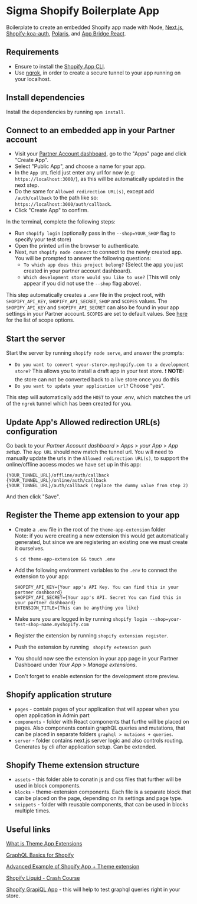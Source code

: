 # Sigma Shopify Boilerplate App

Boilerplate to create an embedded Shopify app made with Node, [Next.js](https://nextjs.org/), [Shopify-koa-auth](https://github.com/Shopify/quilt/tree/master/packages/koa-shopify-auth), [Polaris](https://github.com/Shopify/polaris-react), and [App Bridge React](https://shopify.dev/tools/app-bridge/react-components).

## Requirements

- Ensure to install the [Shopify App CLI](https://shopify.dev/tools/cli).
- Use [ngrok](https://ngrok.com), in order to create a secure tunnel to your app running on your localhost.

## Install dependencies

Install the dependencies by running `npm install`.

## Connect to an embedded app in your Partner account

- Visit your [Partner Account dashboard](https://partners.shopify.com/organizations), go to the "Apps" page and click "Create App".
- Select "Public App", and choose a name for your app.
- In the `App URL` field just enter any url for now (e.g: `https://localhost:3000/`), as this will be automatically updated in the next step.
- Do the same for `Allowed redirection URL(s)`, except add `/auth/callback` to the path like so: `https://localhost:3000/auth/callback`.
- Click "Create App" to confirm.

In the terminal, complete the following steps:

- Run `shopify login` (optionally pass in the `--shop=YOUR_SHOP` flag to specify your test store)
- Open the printed url in the browser to authenticate.
- Next, run `shopify node connect` to connect to the newly created app. You will be prompted to answer the following questions:
  - `To which app does this project belong?` (Select the app you just created in your partner account dashboard).
  - `Which development store would you like to use?` (This will only appear if you did not use the `--shop` flag above).

This step automatically creates a `.env` file in the project root, with `SHOPIFY_API_KEY`, `SHOPIFY_API_SECRET`, `SHOP` and `SCOPES` values. The `SHOPIFY_API_KEY` and `SHOPIFY_API_SECRET` can also be found in your app settings in your Partner account. `SCOPES` are set to default values. See [here](https://shopify.dev/docs/admin-api/access-scopes) for the list of scope options.

## Start the server

Start the server by running `shopify node serve`, and answer the prompts:

- `Do you want to convert <your-store>.myshopify.com to a development store?`
  This allows you to install a draft app in your test store.
  ❗️ **NOTE:** the store can not be converted back to a live store once you do this
- `Do you want to update your application url?` Choose "yes".

This step will automatically add the `HOST` to your .env, which matches the url of the `ngrok` tunnel which has been created for you.

## Update App's Allowed redirection URL(s) configuration

Go back to your _Partner Account dashboard_ > _Apps_ > _your App_ > _App setup_. The `App URL` should now match the tunnel url. You will need to manually update the urls in the `Allowed redirection URL(s)`, to support the online/offline access modes we have set up in this app:

```
{YOUR_TUNNEL_URL}/offline/auth/callback
{YOUR_TUNNEL_URL}/online/auth/callback
{YOUR_TUNNEL_URL}/auth/callback (replace the dummy value from step 2)
```

And then click "Save".

## Register the Theme app extension to your app

- Create a `.env` file in the root of the `theme-app-extension` folder  
  Note: if you were creating a new extension this would get automatically generated, but since we are registering an existing one we must create it ourselves.

  ```
  $ cd theme-app-extension && touch .env
  ```

- Add the following environment variables to the `.env` to connect the extension to your app:

  ```
  SHOPIFY_API_KEY={Your app's API Key. You can find this in your partner dashboard}
  SHOPIFY_API_SECRET={Your app's API. Secret You can find this in your partner dashboard}
  EXTENSION_TITLE={This can be anything you like}
  ```

- Make sure you are logged in by running `shopify login --shop=your-test-shop-name.myshopify.com`
- Register the extension by running `shopify extension register`.
- Push the extension by running ` shopify extension push`
- You should now see the extension in your app page in your Partner Dashboard under _Your App_ > _Manage extensions_.
- Don't forget to enable extension for the development store preview.

## Shopify application struture

* `pages` - contain pages of your application that will appear when you open application in Admin part
* `components` - folder with React components that furthe will be placed on pages. Also components contain graphQL queries and mutations, that can be placed in separate folders `graphql > mutaions + queries`.
* `server` - folder contains next.js server logic and also controls routing. Generates by cli after application setup. Can be extended.

## Shopify Theme extension structure

* `assets` - this folder able to conatin js and css files that further will be used in block components.
* `blocks` - theme-extension components. Each file is a separate block that can be placed on the page, depending on its settings and  page type.
* `snippets` - folder with reusable components, that can be used in blocks multiple times.

## Useful links
[What is Theme App Extensions](https://www.youtube.com/watch?v=xYz_XMY7jEU&t=296s)

[GraphQL Basics for Shopify](https://www.youtube.com/watch?v=ARgQ4oK0Mz8)

[Advanced Example of Shopify App + Theme extension](https://github.com/Shopify/product-reviews-sample-app)

[Shopify Liquid - Crash Course](https://www.youtube.com/watch?v=zBtwd2OfZsI)

[Shopify GrapiQL App](https://shopify.dev/apps/tools/graphiql-admin-api) - this will help to test graphql queries right in your store.
